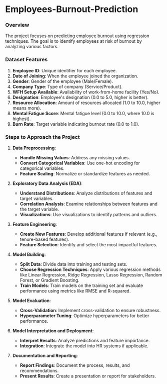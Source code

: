 # Employees-Burnout-Prediction
### Overview
The project focuses on predicting employee burnout using regression techniques. The goal is to identify employees at risk of burnout by analyzing various factors.

### Dataset Features
1. **Employee ID**: Unique identifier for each employee.
2. **Date of Joining**: When the employee joined the organization.
3. **Gender**: Gender of the employee (Male/Female).
4. **Company Type**: Type of company (Service/Product).
5. **WFH Setup Available**: Availability of work-from-home facility (Yes/No).
6. **Designation**: Employee's designation (0.0 to 5.0, higher is better).
7. **Resource Allocation**: Amount of resources allocated (1.0 to 10.0, higher means more).
8. **Mental Fatigue Score**: Mental fatigue level (0.0 to 10.0, where 10.0 is highest).
9. **Burn Rate**: Target variable indicating burnout rate (0.0 to 1.0).

### Steps to Approach the Project

1. **Data Preprocessing**:
   - **Handle Missing Values**: Address any missing values.
   - **Convert Categorical Variables**: Use one-hot encoding for categorical variables.
   - **Feature Scaling**: Normalize or standardize features as needed.

2. **Exploratory Data Analysis (EDA)**:
   - **Understand Distributions**: Analyze distributions of features and target variables.
   - **Correlation Analysis**: Examine relationships between features and the target variable.
   - **Visualizations**: Use visualizations to identify patterns and outliers.

3. **Feature Engineering**:
   - **Create New Features**: Develop additional features if relevant (e.g., tenure-based features).
   - **Feature Selection**: Identify and select the most impactful features.

4. **Model Building**:
   - **Split Data**: Divide data into training and testing sets.
   - **Choose Regression Techniques**: Apply various regression methods like Linear Regression, Ridge Regression, Lasso Regression, Random Forest, or Gradient Boosting.
   - **Train Models**: Train models on the training set and evaluate performance using metrics like RMSE and R-squared.

5. **Model Evaluation**:
   - **Cross-Validation**: Implement cross-validation to ensure robustness.
   - **Hyperparameter Tuning**: Optimize hyperparameters for better performance.

6. **Model Interpretation and Deployment**:
   - **Interpret Results**: Analyze predictions and feature importance.
   - **Integration**: Integrate the model into HR systems if applicable.

7. **Documentation and Reporting**:
   - **Report Findings**: Document the process, results, and recommendations.
   - **Present Results**: Create a presentation or report for stakeholders.

